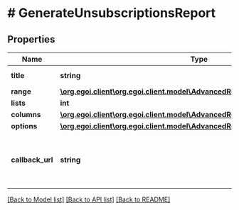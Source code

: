 # # GenerateUnsubscriptionsReport

## Properties

Name | Type | Description | Notes
------------ | ------------- | ------------- | -------------
**title** | **string** | Advanced report title | 
**range** | [**\org.egoi.client\org.egoi.client.model\AdvancedReportRange**](AdvancedReportRange.md) |  | 
**lists** | **int** |  | 
**columns** | [**\org.egoi.client\org.egoi.client.model\AdvancedReportUnsubscriptionsColumns**](AdvancedReportUnsubscriptionsColumns.md) |  | 
**options** | [**\org.egoi.client\org.egoi.client.model\AdvancedReportUnsubscriptionsOptions**](AdvancedReportUnsubscriptionsOptions.md) |  | 
**callback_url** | **string** | URL which will receive the information of the report | [optional] 

[[Back to Model list]](../../README.md#documentation-for-models) [[Back to API list]](../../README.md#documentation-for-api-endpoints) [[Back to README]](../../README.md)


